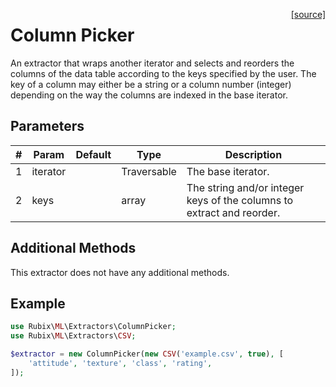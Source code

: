 <span style="float:right;"><a href="https://github.com/RubixML/RubixML/blob/master/src/Extractors/ColumnPicker.php">[source]</a></span>

# Column Picker
An extractor that wraps another iterator and selects and reorders the columns of the data table according to the keys specified by the user. The key of a column may either be a string or a column number (integer) depending on the way the columns are indexed in the base iterator.

## Parameters
| # | Param | Default | Type | Description |
|---|---|---|---|---|
| 1 | iterator | | Traversable | The base iterator. |
| 2 | keys | | array | The string and/or integer keys of the columns to extract and reorder. |

## Additional Methods
This extractor does not have any additional methods.

## Example
```php
use Rubix\ML\Extractors\ColumnPicker;
use Rubix\ML\Extractors\CSV;

$extractor = new ColumnPicker(new CSV('example.csv', true), [
    'attitude', 'texture', 'class', 'rating',
]);
```
